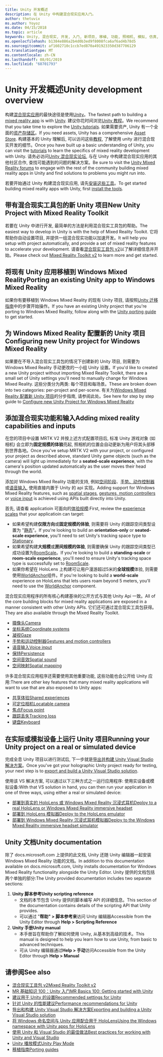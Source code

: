 ```yaml
---
title: Unity 开发概述
description: 在 Unity 中构建混合现实应用入门。
author: thetuvix
ms.author: Yoyoz
ms.date: 04/15/2018
ms.topic: article
keywords: Unity, 混合现实, 开发, 入门, 新项目, 移植, 功能, 照相机, 模拟, 仿真, 文档
ms.openlocfilehash: b1384e886a2b4d0b3ed9f8008fca6af6ad4b78d5
ms.sourcegitcommit: af1602710c1ccb7ed870a491923350d387706129
ms.translationtype: MT
ms.contentlocale: zh-CN
ms.lasthandoff: 08/01/2019
ms.locfileid: "68701793"
---
```

# <a name="unity-development-overview"></a><span data-ttu-id="c9156-104">Unity 开发概述</span><span class="sxs-lookup"><span data-stu-id="c9156-104">Unity development overview</span></span>

<span data-ttu-id="c9156-105">构建[混合现实应用](app-views.md)的最快途径是使用[Unity](http://aka.ms/HoloLensUnity)。</span><span class="sxs-lookup"><span data-stu-id="c9156-105">The fastest path to building a [mixed reality app](app-views.md) is with [Unity](http://aka.ms/HoloLensUnity).</span></span> <span data-ttu-id="c9156-106">建议你花时间浏览[Unity 教程](https://unity3d.com/learn/tutorials)。</span><span class="sxs-lookup"><span data-stu-id="c9156-106">We recommend that you take time to explore the [Unity tutorials](https://unity3d.com/learn/tutorials).</span></span> <span data-ttu-id="c9156-107">如果需要资产, Unity 有一个全面的[资产存储区](https://www.assetstore.unity3d.com/)。</span><span class="sxs-lookup"><span data-stu-id="c9156-107">If you need assets, Unity has a comprehensive [Asset Store](https://www.assetstore.unity3d.com/).</span></span> <span data-ttu-id="c9156-108">构建基本的 Unity 理解后, 可以访问这些[教程](tutorials.md), 了解使用 unity 进行混合现实开发的细节。</span><span class="sxs-lookup"><span data-stu-id="c9156-108">Once you have built up a basic understanding of Unity, you can visit the [tutorials](tutorials.md) to learn the specifics of mixed reality development with Unity.</span></span> <span data-ttu-id="c9156-109">请务必访问[Unity 混合现实论坛](http://forum.unity3d.com/forums/hololens.102/), 与在 Unity 中构建混合现实应用的其他社区合作, 查找可能遇到的问题的解决方案。</span><span class="sxs-lookup"><span data-stu-id="c9156-109">Be sure to visit the [Unity Mixed Reality forums](http://forum.unity3d.com/forums/hololens.102/) to engage with the rest of the community building mixed reality apps in Unity and find solutions to problems you might run into.</span></span>

<span data-ttu-id="c9156-110">若要开始通过 Unity 构建混合现实应用, 请先[安装这些工具](install-the-tools.md)。</span><span class="sxs-lookup"><span data-stu-id="c9156-110">To get started building mixed reality apps with Unity, first [install the tools](install-the-tools.md).</span></span> 

## <a name="new-unity-project-with-mixed-reality-toolkit"></a><span data-ttu-id="c9156-111">带有混合现实工具包的新 Unity 项目</span><span class="sxs-lookup"><span data-stu-id="c9156-111">New Unity Project with Mixed Reality Toolkit</span></span> 

<span data-ttu-id="c9156-112">若要在 Unity 中进行开发, 最简单的方法是利用混合现实工具包的帮助。</span><span class="sxs-lookup"><span data-stu-id="c9156-112">The easiest way to develop in Unity is with the help of Mixed Reality Toolkit.</span></span> <span data-ttu-id="c9156-113">它将帮助你自动设置项目, 并提供一组混合现实功能以加速开发。</span><span class="sxs-lookup"><span data-stu-id="c9156-113">It will help you setup with project automatically, and provide a set of mixed reality features to accelerate your development.</span></span> <span data-ttu-id="c9156-114">请查看[混合现实工具包 v2](mrtk-getting-started.md)以了解详细信息并开始。</span><span class="sxs-lookup"><span data-stu-id="c9156-114">Please check out [Mixed Reality Toolkit v2](mrtk-getting-started.md) to learn more and get started.</span></span> 

## <a name="porting-an-existing-unity-app-to-windows-mixed-reality"></a><span data-ttu-id="c9156-115">将现有 Unity 应用移植到 Windows Mixed Reality</span><span class="sxs-lookup"><span data-stu-id="c9156-115">Porting an existing Unity app to Windows Mixed Reality</span></span>

<span data-ttu-id="c9156-116">如果你有要移植到 Windows Mixed Reality 的现有 Unity 项目, 请按照[Unity 迁移指南](porting-guides.md)中的步骤开始操作。</span><span class="sxs-lookup"><span data-stu-id="c9156-116">If you have an existing Unity project that you're porting to Windows Mixed Reality, follow along with the [Unity porting guide](porting-guides.md) to get started.</span></span>

## <a name="configuring-new-unity-project-for-windows-mixed-reality"></a><span data-ttu-id="c9156-117">为 Windows Mixed Reality 配置新的 Unity 项目</span><span class="sxs-lookup"><span data-stu-id="c9156-117">Configuring new Unity project for Windows Mixed Reality</span></span>

<span data-ttu-id="c9156-118">如果要在不导入混合现实工具包的情况下创建新的 Unity 项目, 则需要为 Windows Mixed Reality 手动更改的一小组 Unity 设置。</span><span class="sxs-lookup"><span data-stu-id="c9156-118">If you'd like to created a new Unity project without importing Mixed Reality Toolkit, there are a small set of Unity settings you'll need to manually change for Windows Mixed Reality.</span></span> <span data-ttu-id="c9156-119">这些分类分为两类: 每个项目和每场景。</span><span class="sxs-lookup"><span data-stu-id="c9156-119">These are broken down into two categories: per-project and per-scene.</span></span> <span data-ttu-id="c9156-120">有关为[Windows Mixed Reality 配置新 Unity 项目](Configure-Unity-Project.md)的分步指南, 请参阅此处。</span><span class="sxs-lookup"><span data-stu-id="c9156-120">See here for step by step guide to [Configure new Unity Project for Windows Mixed Reality](Configure-Unity-Project.md)</span></span>

## <a name="adding-mixed-reality-capabilities-and-inputs"></a><span data-ttu-id="c9156-121">添加混合现实功能和输入</span><span class="sxs-lookup"><span data-stu-id="c9156-121">Adding mixed reality capabilities and inputs</span></span>

<span data-ttu-id="c9156-122">在您的项目中设置 MRTK V2 并按上述方式配置项目后, 标准 Unity 游戏对象 (如相机) 会立即为**固定规模的体验**亮起, 照相机的位置会自动更新为用户将其头部移到世界各地。</span><span class="sxs-lookup"><span data-stu-id="c9156-122">Once you've setup MRTK V2 with your project, or configured your project as described above, standard Unity game objects (such as the camera) will light up immediately for a **seated-scale experience**, with the camera's position updated automatically as the user moves their head through the world.</span></span>

<span data-ttu-id="c9156-123">添加对 Windows Mixed Reality 功能的支持, 例如[空间阶段](coordinate-systems.md#spatial-coordinate-systems)、[手势、动作控制器](gestures-and-motion-controllers-in-unity.md)或[语音输入](voice-input-in-unity.md), 使用直接内置于 Unity 的 api 实现。</span><span class="sxs-lookup"><span data-stu-id="c9156-123">Adding support for Windows Mixed Reality features, such as [spatial stages](coordinate-systems.md#spatial-coordinate-systems), [gestures, motion controllers](gestures-and-motion-controllers-in-unity.md) or [voice input](voice-input-in-unity.md) is achieved using APIs built directly into Unity.</span></span> 

<span data-ttu-id="c9156-124">首先, 请查看 applicatioin 可面向的[体验规模](coordinate-systems.md):</span><span class="sxs-lookup"><span data-stu-id="c9156-124">First, review the [experience scales](coordinate-systems.md) that your applicatioin can target:</span></span>
* <span data-ttu-id="c9156-125">如果希望构建**仅限方向**或**固定规模的体验**, 则需要将 Unity 的跟踪空间类型设置为 "[静态](coordinate-systems-in-unity.md#building-an-orientation-only-or-seated-scale-experience)"。</span><span class="sxs-lookup"><span data-stu-id="c9156-125">If you're looking to build an **orientation-only** or **seated-scale experience**, you'll need to set Unity's tracking space type to [Stationary](coordinate-systems-in-unity.md#building-an-orientation-only-or-seated-scale-experience).</span></span>
* <span data-ttu-id="c9156-126">如果希望构建**大规模**或**房间规模的体验**, 则需要确保 Unity 的跟踪空间类型已成功设置为[RoomScale](coordinate-systems-in-unity.md#building-an-orientation-only-or-seated-scale-experience)。</span><span class="sxs-lookup"><span data-stu-id="c9156-126">If you're looking to build a **standing-scale** or **room-scale experience**, you'll need to ensure Unity's tracking space type is successfully set to [RoomScale](coordinate-systems-in-unity.md#building-an-orientation-only-or-seated-scale-experience).</span></span>
* <span data-ttu-id="c9156-127">如果你希望在 HoloLens 上构建可让用户漫游超过5米的**全球规模**体验, 则需要使用[WorldAnchor](coordinate-systems-in-unity.md#building-a-world-scale-experience)组件。</span><span class="sxs-lookup"><span data-stu-id="c9156-127">If you're looking to build a **world-scale** experience on HoloLens that lets users roam beyond 5 meters, you'll need to use the [WorldAnchor](coordinate-systems-in-unity.md#building-a-world-scale-experience) component.</span></span>

<span data-ttu-id="c9156-128">混合现实应用程序的所有核心构建基块的公开方式与其他 Unity Api 一致。</span><span class="sxs-lookup"><span data-stu-id="c9156-128">All of the core building blocks for mixed reality applications are exposed in a manner consistent with other Unity APIs.</span></span> <span data-ttu-id="c9156-129">它们还可通过混合现实工具包获得。</span><span class="sxs-lookup"><span data-stu-id="c9156-129">They are also available through the Mixed Reality Toolkit.</span></span>
* [<span data-ttu-id="c9156-130">摄像头</span><span class="sxs-lookup"><span data-stu-id="c9156-130">Camera</span></span>](camera-in-unity.md)
* [<span data-ttu-id="c9156-131">坐标系统</span><span class="sxs-lookup"><span data-stu-id="c9156-131">Coordinate systems</span></span>](coordinate-systems-in-unity.md)
* [<span data-ttu-id="c9156-132">凝视</span><span class="sxs-lookup"><span data-stu-id="c9156-132">Gaze</span></span>](gaze-in-unity.md)
* [<span data-ttu-id="c9156-133">手势和运动控制器</span><span class="sxs-lookup"><span data-stu-id="c9156-133">Gestures and motion controllers</span></span>](gestures-and-motion-controllers-in-unity.md)
* [<span data-ttu-id="c9156-134">语音输入</span><span class="sxs-lookup"><span data-stu-id="c9156-134">Voice input</span></span>](voice-input-in-unity.md)
* [<span data-ttu-id="c9156-135">保持</span><span class="sxs-lookup"><span data-stu-id="c9156-135">Persistence</span></span>](persistence-in-unity.md)
* [<span data-ttu-id="c9156-136">空间音效</span><span class="sxs-lookup"><span data-stu-id="c9156-136">Spatial sound</span></span>](spatial-sound-in-unity.md)
* [<span data-ttu-id="c9156-137">空间映射</span><span class="sxs-lookup"><span data-stu-id="c9156-137">Spatial mapping</span></span>](spatial-mapping-in-unity.md)

<span data-ttu-id="c9156-138">许多混合现实应用程序还需要使用其他重要功能, 这些功能也会公开给 Unity 应用:</span><span class="sxs-lookup"><span data-stu-id="c9156-138">There are other key features that many mixed reality applications will want to use that are also exposed to Unity apps:</span></span>
* [<span data-ttu-id="c9156-139">共享体验</span><span class="sxs-lookup"><span data-stu-id="c9156-139">Shared experiences</span></span>](shared-experiences-in-unity.md)
* [<span data-ttu-id="c9156-140">可定位相机</span><span class="sxs-lookup"><span data-stu-id="c9156-140">Locatable camera</span></span>](locatable-camera-in-unity.md)
* [<span data-ttu-id="c9156-141">焦点</span><span class="sxs-lookup"><span data-stu-id="c9156-141">Focus point</span></span>](focus-point-in-unity.md)
* [<span data-ttu-id="c9156-142">跟踪丢失</span><span class="sxs-lookup"><span data-stu-id="c9156-142">Tracking loss</span></span>](tracking-loss-in-unity.md)
* [<span data-ttu-id="c9156-143">键盘</span><span class="sxs-lookup"><span data-stu-id="c9156-143">Keyboard</span></span>](keyboard-input-in-unity.md)

## <a name="running-your-unity-project-on-a-real-or-simulated-device"></a><span data-ttu-id="c9156-144">在实际或模拟设备上运行 Unity 项目</span><span class="sxs-lookup"><span data-stu-id="c9156-144">Running your Unity project on a real or simulated device</span></span>

<span data-ttu-id="c9156-145">完成全息 Unity 项目以进行测试后, 下一步就是[导出并构建 Unity Visual Studio 解决方案](exporting-and-building-a-unity-visual-studio-solution.md)。</span><span class="sxs-lookup"><span data-stu-id="c9156-145">Once you've got your holographic Unity project ready for testing, your next step is to [export and build a Unity Visual Studio solution](exporting-and-building-a-unity-visual-studio-solution.md).</span></span>

<span data-ttu-id="c9156-146">使用该 VS 解决方案, 可以通过以下三种方式之一运行应用程序: 使用实设备或模拟设备:</span><span class="sxs-lookup"><span data-stu-id="c9156-146">With that VS solution in hand, you can then run your application in one of three ways, using either a real or simulated device:</span></span>
* [<span data-ttu-id="c9156-147">部署到真实的 HoloLens 或 Windows Mixed Reality 沉浸式耳机</span><span class="sxs-lookup"><span data-stu-id="c9156-147">Deploy to a real HoloLens or Windows Mixed Reality immersive headset</span></span>](using-visual-studio.md)
* [<span data-ttu-id="c9156-148">部署到 HoloLens 模拟器</span><span class="sxs-lookup"><span data-stu-id="c9156-148">Deploy to the HoloLens emulator</span></span>](using-the-hololens-emulator.md)
* [<span data-ttu-id="c9156-149">部署到 Windows Mixed Reality 沉浸式耳机模拟器</span><span class="sxs-lookup"><span data-stu-id="c9156-149">Deploy to the Windows Mixed Reality immersive headset simulator</span></span>](using-the-windows-mixed-reality-simulator.md)

## <a name="unity-documentation"></a><span data-ttu-id="c9156-150">Unity 文档</span><span class="sxs-lookup"><span data-stu-id="c9156-150">Unity documentation</span></span>

<span data-ttu-id="c9156-151">除了 docs.microsoft.com 上提供的此文档, Unity 还随 Unity 编辑器一起安装 Windows Mixed Reality 功能的文档。</span><span class="sxs-lookup"><span data-stu-id="c9156-151">In addition to this documentation available on docs.microsoft.com, Unity installs documentation for Windows Mixed Reality functionality alongside the Unity Editor.</span></span> <span data-ttu-id="c9156-152">Unity 提供的文档包括两个单独的部分:</span><span class="sxs-lookup"><span data-stu-id="c9156-152">The Unity provided documentation includes two separate sections:</span></span>
1. <span data-ttu-id="c9156-153">**Unity 脚本参考**</span><span class="sxs-lookup"><span data-stu-id="c9156-153">**Unity scripting reference**</span></span>
    * <span data-ttu-id="c9156-154">文档的本节包含 Unity 提供的脚本编写 API 的详细信息。</span><span class="sxs-lookup"><span data-stu-id="c9156-154">This section of the documentation contains details of the scripting API that Unity provides.</span></span>
    * <span data-ttu-id="c9156-155">可以通过 "**帮助" > 脚本参考来**访问 Unity 编辑器</span><span class="sxs-lookup"><span data-stu-id="c9156-155">Accessible from the Unity Editor through **Help > Scripting Reference**</span></span>
2. <span data-ttu-id="c9156-156">**Unity 手册**</span><span class="sxs-lookup"><span data-stu-id="c9156-156">**Unity manual**</span></span>
    * <span data-ttu-id="c9156-157">本手册旨在帮助你了解如何使用 Unity, 从基本到高级的技术。</span><span class="sxs-lookup"><span data-stu-id="c9156-157">This manual is designed to help you learn how to use Unity, from basic to advanced techniques.</span></span>
    * <span data-ttu-id="c9156-158">可从 Unity 编辑器通过**Help > 手动**访问</span><span class="sxs-lookup"><span data-stu-id="c9156-158">Accessible from the Unity Editor through **Help > Manual**</span></span>

## <a name="see-also"></a><span data-ttu-id="c9156-159">请参阅</span><span class="sxs-lookup"><span data-stu-id="c9156-159">See also</span></span>
* [<span data-ttu-id="c9156-160">混合现实工具包 v2</span><span class="sxs-lookup"><span data-stu-id="c9156-160">Mixed Reality Toolkit v2</span></span>](mrtk-getting-started.md)
* [<span data-ttu-id="c9156-161">MR 基础知识 100：Unity 入门</span><span class="sxs-lookup"><span data-stu-id="c9156-161">MR Basics 100: Getting started with Unity</span></span>](holograms-100.md)
* [<span data-ttu-id="c9156-162">建议用于 Unity 的设置</span><span class="sxs-lookup"><span data-stu-id="c9156-162">Recommended settings for Unity</span></span>](recommended-settings-for-unity.md)
* [<span data-ttu-id="c9156-163">针对 Unity 的性能建议</span><span class="sxs-lookup"><span data-stu-id="c9156-163">Performance recommendations for Unity</span></span>](performance-recommendations-for-unity.md)
* [<span data-ttu-id="c9156-164">导出和构建 Unity Visual Studio 解决方案</span><span class="sxs-lookup"><span data-stu-id="c9156-164">Exporting and building a Unity Visual Studio solution</span></span>](exporting-and-building-a-unity-visual-studio-solution.md)
* [<span data-ttu-id="c9156-165">将 Windows 命名空间与 Unity 应用配合用于 HoloLens</span><span class="sxs-lookup"><span data-stu-id="c9156-165">Using the Windows namespace with Unity apps for HoloLens</span></span>](using-the-windows-namespace-with-unity-apps-for-hololens.md)
* [<span data-ttu-id="c9156-166">使用 Unity 和 Visual Studio 的最佳做法</span><span class="sxs-lookup"><span data-stu-id="c9156-166">Best practices for working with Unity and Visual Studio</span></span>](best-practices-for-working-with-unity-and-visual-studio.md)
* [<span data-ttu-id="c9156-167">Unity 播放模式</span><span class="sxs-lookup"><span data-stu-id="c9156-167">Unity Play Mode</span></span>](unity-play-mode.md)
* [<span data-ttu-id="c9156-168">移植指南</span><span class="sxs-lookup"><span data-stu-id="c9156-168">Porting guides</span></span>](porting-guides.md)
